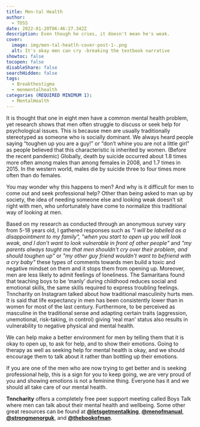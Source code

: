 ```yaml
---
title: Men-tal Health
author:
  - TOSS
date: 2022-01-20T06:46:27.342Z
description: Even though he cries, it doesn't mean he's weak.
cover:
  image: img/men-tal-heatlh-cover-post-1-.png
  alt: It's okay men can cry -breaking the textbook narrative
showtoc: false
tocopen: false
disableShare: false
searchHidden: false
tags:
  - Breakthestigma
  - menmentalhealth
categories (REQUIRED MINIMUM 1):
  - MentalHealth
---
```

It is thought that one in eight men have a common mental health problem, yet research shows that men often struggle to discuss or seek help for psychological issues. This is because men are usually traditionally stereotyped as someone who is socially dominant. We always heard people saying “toughen up you are a guy!” or “don’t whine you are not a little girl” as people believed that this characteristic is inherited by women. (Before the recent pandemic) Globally, death by suicide occurred about 1.8 times more often among males than among females in 2008, and 1.7 times in 2015. In the western world, males die by suicide three to four times more often than do females.

You may wonder why this happens to men? And why is it difficult for men to come out and seek professional help? Other than being asked to man up by society, the idea of needing someone else and looking weak doesn’t sit right with men, who unfortunately have come to normalize this traditional way of looking at men.

Based on my research as conducted through an anonymous survey vary from 5-18 years old, I gathered responses such as *"I will be labelled as a disappointment to my family", "when you start to open up you will look weak, and I don't want to look vulnerable in front of other people"* and *"my parents always taught me that men shouldn't cry over their problem, and should toughen up"* or *"my other guy friend wouldn't want to befriend with a cry baby"* these types of comments towards men build a toxic and negative mindset on them and it stops them from opening up. Moreover, men are less likely to admit feelings of loneliness. The Samaritans found that teaching boys to be ‘manly’ during childhood reduces social and emotional skills, the same skills required to express troubling feelings. Tnncharity on Instagram talked about how traditional masculinity hurts men. It is said that life expectancy in men has been consistently lower than in women for most of the last century. Furthermore, to be perceived as masculine in the traditional sense and adapting certain traits (aggression, unemotional, risk-taking, in control) giving ‘real man’ status also results in vulnerability to negative physical and mental health.

We can help make a better environment for men by telling them that it is okay to open up, to ask for help, and to show their emotions. Going to therapy as well as seeking help for mental health is okay, and we should encourage them to talk about it rather than bottling up their emotions.

If you are one of the men who are now trying to get better and is seeking professional help, this is a sign for you to keep going, we are very proud of you and showing emotions is not a feminine thing. Everyone has it and we should all take care of our mental health.

**Tnncharity** offers a completely free peer support meeting called Boys Talk where men can talk about their mental health and wellbeing. Some other great resources can be found at **[@letsgetmentalking](https://www.instagram.com/letsgetmentalking/?hl=en)**, **[@menofmanual](https://www.instagram.com/menofmanual/?hl=en)**, **[@strongmenorguk](https://www.instagram.com/strongmenorguk/?hl=en)**, and **[@thebookofman](https://www.instagram.com/thebookofman/?hl=en)**.
